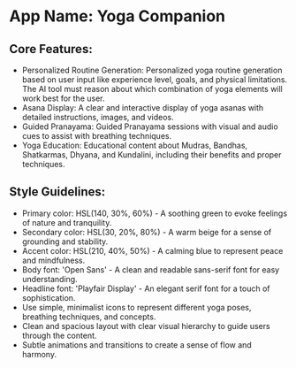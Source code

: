 # **App Name**: Yoga Companion

## Core Features:

- Personalized Routine Generation: Personalized yoga routine generation based on user input like experience level, goals, and physical limitations. The AI tool must reason about which combination of yoga elements will work best for the user.
- Asana Display: A clear and interactive display of yoga asanas with detailed instructions, images, and videos.
- Guided Pranayama: Guided Pranayama sessions with visual and audio cues to assist with breathing techniques.
- Yoga Education: Educational content about Mudras, Bandhas, Shatkarmas, Dhyana, and Kundalini, including their benefits and proper techniques.

## Style Guidelines:

- Primary color: HSL(140, 30%, 60%) - A soothing green to evoke feelings of nature and tranquility.
- Secondary color: HSL(30, 20%, 80%) - A warm beige for a sense of grounding and stability.
- Accent color: HSL(210, 40%, 50%) - A calming blue to represent peace and mindfulness.
- Body font: 'Open Sans' - A clean and readable sans-serif font for easy understanding.
- Headline font: 'Playfair Display' - An elegant serif font for a touch of sophistication.
- Use simple, minimalist icons to represent different yoga poses, breathing techniques, and concepts.
- Clean and spacious layout with clear visual hierarchy to guide users through the content.
- Subtle animations and transitions to create a sense of flow and harmony.